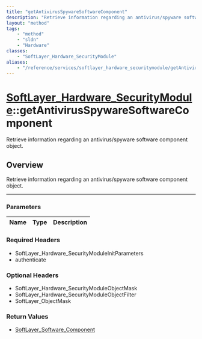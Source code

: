 ```yaml
---
title: "getAntivirusSpywareSoftwareComponent"
description: "Retrieve information regarding an antivirus/spyware software component object."
layout: "method"
tags:
    - "method"
    - "sldn"
    - "Hardware"
classes:
    - "SoftLayer_Hardware_SecurityModule"
aliases:
    - "/reference/services/softlayer_hardware_securitymodule/getAntivirusSpywareSoftwareComponent"
---
```

# [SoftLayer_Hardware_SecurityModule](/reference/services/SoftLayer_Hardware_SecurityModule)::getAntivirusSpywareSoftwareComponent


Retrieve information regarding an antivirus/spyware software component object.


## Overview 
Retrieve information regarding an antivirus/spyware software component object.

-----

### Parameters 
|Name | Type | Description |
| --- | --- | --- |


### Required Headers
* SoftLayer_Hardware_SecurityModuleInitParameters
* authenticate


### Optional Headers
* SoftLayer_Hardware_SecurityModuleObjectMask
* SoftLayer_Hardware_SecurityModuleObjectFilter
* SoftLayer_ObjectMask

### Return Values
* <a href='/reference/datatypes/SoftLayer_Software_Component'>SoftLayer_Software_Component </a>




